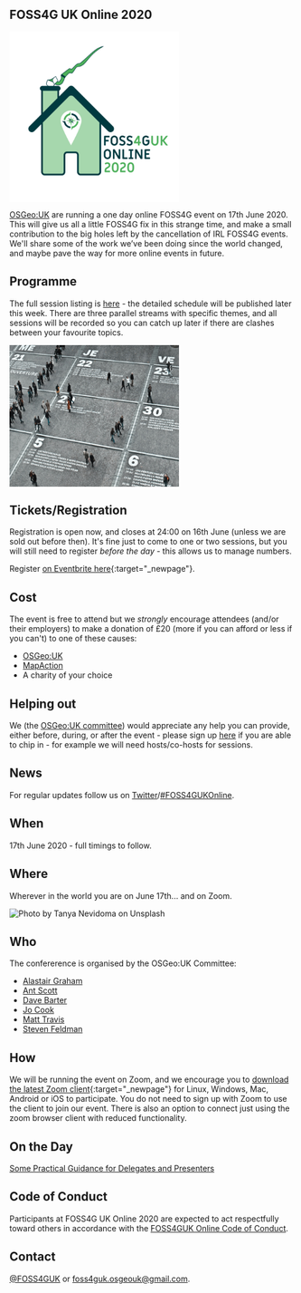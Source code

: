 ## FOSS4G UK Online 2020
<img src="images/FOSS4GUK-2020-Logo-v4-text-as-paths.svg" width="300" height="300" alt="Graphic by Rosalid Cuttle" align="middle">

[OSGeo:UK](https://uk.osgeo.org/) are running a one day online FOSS4G event on 17th June 2020. This will give us all a little FOSS4G fix in this strange time, and make a small contribution to the big holes left by the cancellation of IRL FOSS4G events. We'll share some of the work we’ve been doing since the world changed, and maybe pave the way for more online events in future.

## Programme
The full session listing is [here](sessions.html) - the detailed schedule will be published later this week. There are three parallel streams with specific themes, and all sessions will be recorded so you can catch up later if there are clashes between your favourite topics.

<img src="images/curtis-macnewton-vVIwtmqsIuk-unsplash.jpg" width="300" height="250" alt="Photo by Curtis MacNewton on Unsplash" align="middle">

## Tickets/Registration
Registration is open now, and closes at 24:00 on 16th June (unless we are sold out before then). It's fine just to come to one or two sessions, but you will still need to register _before the day_ - this allows us to manage numbers.

Register [on Eventbrite here](https://www.eventbrite.co.uk/e/foss4guk-2020-online-registration-105523419388){:target="_newpage"}.

## Cost
The event is free to attend but we *strongly* encourage attendees (and/or their employers) to make a donation of £20 (more if you can afford or less if you can't) to one of these causes:

* [OSGeo:UK](https://paypal.me/osgeouk)
* [MapAction](https://mapaction.org/donate/)
* A charity of your choice

## Helping out
We (the [OSGeo:UK committee](#who)) would appreciate any help you can provide, either before, during, or after the event - please sign up [here](https://docs.google.com/forms/d/e/1FAIpQLSe6pVdrMBN4BYw6pEfjPXD8z_oRMZWxQ-tvsh2mrwTcn8aP8Q/viewform) if you are able to chip in - for example we will need hosts/co-hosts for sessions.

## News
For regular updates follow us on [Twitter](https://twitter.com/foss4guk)/[#FOSS4GUKOnline](https://twitter.com/search?q=%23FOSS4GUKOnline&src=typed_query).

## When
17th June 2020 - full timings to follow.

## Where
Wherever in the world you are on June 17th... and on Zoom.

<img src="images/tanya-nevidoma-ENYIbB4i5t0-unsplash.jpg" width="300" height="250" alt="Photo by Tanya Nevidoma on Unsplash" halign="center">

## Who
The confererence is organised by the OSGeo:UK Committee:
* [Alastair Graham](https://twitter.com/ajggeoger)
* [Ant Scott](https://twitter.com/antscott)
* [Dave Barter](https://twitter.com/citizenfishy)
* [Jo Cook](https://twitter.com/archaeogeek)
* [Matt Travis](https://twitter.com/yakus)
* [Steven Feldman](https://twitter.com/stevenfeldman)

## How
We will be running the event on Zoom, and we encourage you to [download the latest Zoom client](https://zoom.us/download){:target="_newpage"} for Linux, Windows, Mac, Android or iOS to participate. You do not need to sign up with Zoom to use the client to join our event. There is also an option to connect just using the zoom browser client with reduced functionality.

## On the Day
[Some Practical Guidance for Delegates and Presenters](on-the-day)

## Code of Conduct
Participants at FOSS4G UK Online 2020 are expected to act respectfully toward others in accordance with the [FOSS4GUK Online Code of Conduct](code-of-conduct).

## Contact
[@FOSS4GUK](https://twitter.com/foss4guk) or [foss4guk.osgeouk@gmail.com](mailto:foss4guk.osgeouk@gmail.com).

<p>&nbsp;</p>

